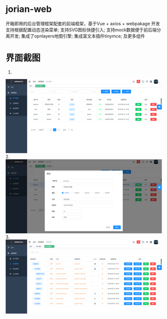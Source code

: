 # jorian-web
开箱即用的后台管理框架配套的前端框架，基于Vue + axios + webpakage 开发
支持根据配置动态渲染菜单;
支持SVG图标快捷引入;
支持mock数据便于前后端分离开发;
集成了opnlayers地图引擎;
集成富文本插件tinymce;
及更多组件

# 界面截图
1.  
  ![image](https://github.com/Jorian93/hello-word/blob/master/images/2019-05-29_150510.png) 
2.  
  ![image](https://github.com/Jorian93/hello-word/blob/master/images/2019-05-29_150552.png) 
3.  
  ![image](https://github.com/Jorian93/hello-word/blob/master/images/2019-05-29_150617.png) 
